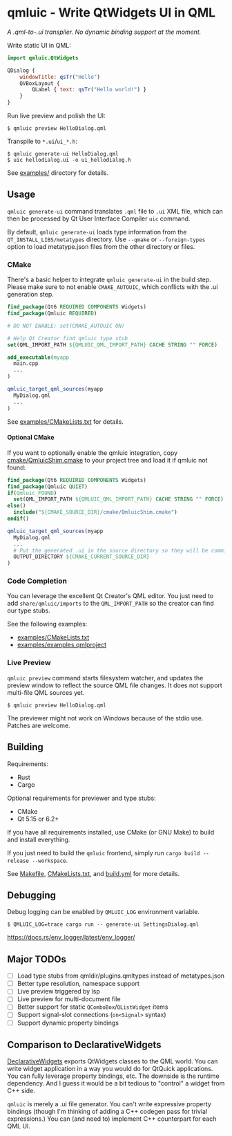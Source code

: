 qmluic - Write QtWidgets UI in QML
==================================

*A .qml-to-.ui transpiler. No dynamic binding support at the moment.*

Write static UI in QML:
```qml
import qmluic.QtWidgets

QDialog {
    windowTitle: qsTr("Hello")
    QVBoxLayout {
        QLabel { text: qsTr("Hello world!") }
    }
}
```

Run live preview and polish the UI:
```
$ qmluic preview HelloDialog.qml
```

Transpile to `*.ui`/`ui_*.h`:
```
$ qmluic generate-ui HelloDialog.qml
$ uic hellodialog.ui -o ui_hellodialog.h
```

See [examples/](examples/) directory for details.

Usage
-----

`qmluic generate-ui` command translates `.qml` file to `.ui` XML file, which
can then be processed by Qt User Interface Compiler `uic` command.

By default, `qmluic generate-ui` loads type information from the
`QT_INSTALL_LIBS/metatypes` directory. Use `--qmake` or `--foreign-types`
option to load metatype.json files from the other directory or files.

### CMake

There's a basic helper to integrate `qmluic generate-ui` in the build step.
Please make sure to not enable `CMAKE_AUTOUIC`, which conflicts with the .ui
generation step.

```cmake
find_package(Qt6 REQUIRED COMPONENTS Widgets)
find_package(Qmluic REQUIRED)

# DO NOT ENABLE: set(CMAKE_AUTOUIC ON)

# Help Qt Creator find qmluic type stub
set(QML_IMPORT_PATH ${QMLUIC_QML_IMPORT_PATH} CACHE STRING "" FORCE)

add_executable(myapp
  main.cpp
  ...
)

qmluic_target_qml_sources(myapp
  MyDialog.qml
  ...
)
```

See [examples/CMakeLists.txt](examples/CMakeLists.txt) for details.

#### Optional CMake

If you want to optionally enable the qmluic integration, copy
[cmake/QmluicShim.cmake](cmake/QmluicShim.cmake) to your project tree and
load it if qmluic not found:

```cmake
find_package(Qt6 REQUIRED COMPONENTS Widgets)
find_package(Qmluic QUIET)
if(Qmluic_FOUND)
  set(QML_IMPORT_PATH ${QMLUIC_QML_IMPORT_PATH} CACHE STRING "" FORCE)
else()
  include("${CMAKE_SOURCE_DIR}/cmake/QmluicShim.cmake")
endif()

qmluic_target_qml_sources(myapp
  MyDialog.qml
  ...
  # Put the generated .ui in the source directory so they will be committed.
  OUTPUT_DIRECTORY ${CMAKE_CURRENT_SOURCE_DIR}
)
```

### Code Completion

You can leverage the excellent Qt Creator's QML editor. You just need to add
`share/qmluic/imports` to the `QML_IMPORT_PATH` so the creator can find our
type stubs.

See the following examples:

* [examples/CMakeLists.txt](examples/CMakeLists.txt)
* [examples/examples.qmlproject](examples/examples.qmlproject)

### Live Preview

`qmluic preview` command starts filesystem watcher, and updates the preview
window to reflect the source QML file changes. It does not support multi-file
QML sources yet.

```
$ qmluic preview HelloDialog.qml
```

The previewer might not work on Windows because of the stdio use. Patches are
welcome.

Building
--------

Requirements:

- Rust
- Cargo

Optional requirements for previewer and type stubs:

- CMake
- Qt 5.15 or 6.2+

If you have all requirements installed, use CMake (or GNU Make) to build
and install everything.

If you just need to build the `qmluic` frontend, simply run
`cargo build --release --workspace`.

See [Makefile](Makefile), [CMakeLists.txt](CMakeLists.txt), and
[build.yml](.github/workflows/build.yml) for more details.

Debugging
---------

Debug logging can be enabled by `QMLUIC_LOG` environment variable.

```
$ QMLUIC_LOG=trace cargo run -- generate-ui SettingsDialog.qml
```

https://docs.rs/env_logger/latest/env_logger/

Major TODOs
-----------

- [ ] Load type stubs from qmldir/plugins.qmltypes instead of metatypes.json
- [ ] Better type resolution, namespace support
- [ ] Live preview triggered by lsp
- [ ] Live preview for multi-document file
- [ ] Better support for static `QComboBox`/`QListWidget` items
- [ ] Support signal-slot connections (`on<Signal>` syntax)
- [ ] Support dynamic property bindings

Comparison to DeclarativeWidgets
--------------------------------

[DeclarativeWidgets](https://github.com/KDAB/DeclarativeWidgets) exports
QtWidgets classes to the QML world. You can write widget application in a way
you would do for QtQuick applications. You can fully leverage property
bindings, etc. The downside is the runtime dependency. And I guess it would
be a bit tedious to "control" a widget from C++ side.

`qmluic` is merely a .ui file generator. You can't write expressive property
bindings (though I'm thinking of adding a C++ codegen pass for trivial
expressions.) You can (and need to) implement C++ counterpart for each QML UI.
